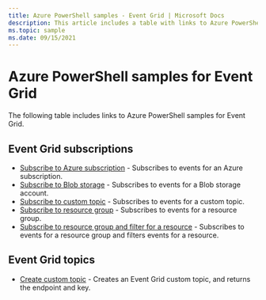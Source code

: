 ```yaml
---
title: Azure PowerShell samples - Event Grid | Microsoft Docs
description: This article includes a table with links to Azure PowerShell scripting samples for Azure Event Grid.
ms.topic: sample
ms.date: 09/15/2021
---
```


# Azure PowerShell samples for Event Grid

The following table includes links to Azure PowerShell samples for Event Grid.

## Event Grid subscriptions

- [Subscribe to Azure subscription](scripts/event-grid-powershell-azure-subscription.md) - Subscribes to events for an Azure subscription. 
- [Subscribe to Blob storage](scripts/event-grid-powershell-blob.md) - Subscribes to events for a Blob storage account.
- [Subscribe to custom topic](scripts/event-grid-powershell-subscribe-custom-topic.md) - Subscribes to events for a custom topic. 
- [Subscribe to resource group](scripts/event-grid-powershell-resource-group.md) - Subscribes to events for a resource group. 
- [Subscribe to resource group and filter for a resource](scripts/event-grid-powershell-resource-group-filter.md) - Subscribes to events for a resource group and filters events for a resource. 

## Event Grid topics

- [Create custom topic](scripts/event-grid-powershell-create-custom-topic.md) - Creates an Event Grid custom topic, and returns the endpoint and key.  

